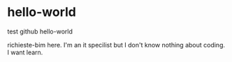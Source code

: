 # hello-world
test github hello-world

richieste-bim here. I'm an it specilist but I don't know nothing about coding. I want learn.
